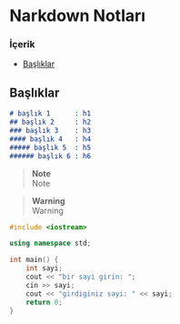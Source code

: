 # Narkdown Notları

### İçerik
- [Başlıklar](#başlıklar)

## Başlıklar
```md
# başlık 1      : h1
## başlık 2     : h2
### başlık 3    : h3
#### başlık 4   : h4
##### başlık 5  : h5
###### başlık 6 : h6
```


> **Note** <br>
> Note

> **Warning** <br>
> Warning

```cpp
#include <iostream>

using namespace std;

int main() {
	int sayi;
	cout << "bir sayi girin: ";
	cin >> sayi;
	cout << "girdiginiz sayi: " << sayi;
	return 0;
}
```
